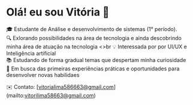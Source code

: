 # Olá! eu sou Vitória 👋 


🎓  Estudante de Análise e desenvolvimento de sistemas (1° período).  <br>
🔍 Exlorando possibilidades na área de tecnologia e ainda descobrindo minha área de atuação na tecnologia  <>br
💡  Interessada por  por UI/UX e Inteligência artificial <br>
📚  Estudando de forma gradual temas que despertam minha curiosidade <br>
📌  Em busca das primeiras experiências práticas e oportunidades para desenvolver novas habilidaes <br>

✉️  Contato: [vitorialima586663@gmail.com] (mailto:vitorilima58663@gmail.com)
